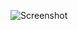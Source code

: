 ![Screenshot](https://raw.githubusercontent.com/Cryakl/Ultimate-RAT-Collection/refs/heads/main/S400Rat/Screenshot.png)
